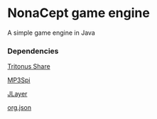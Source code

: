 # NonaCept game engine

A simple game engine in Java

### Dependencies

[Tritonus Share](https://github.com/umjammer/tritonus/)

[MP3Spi](https://github.com/umjammer/mp3spi/releases/tag/1.9.5)

[JLayer](https://github.com/umjammer/jlayer/releases/tag/1.0.1)

[org.json](https://github.com/stleary/JSON-java)
